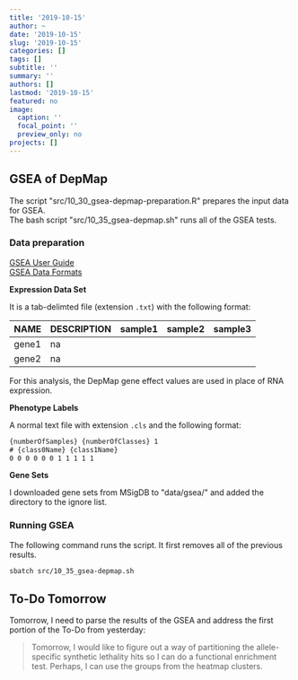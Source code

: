 ```yaml
---
title: '2019-10-15'
author: ~
date: '2019-10-15'
slug: '2019-10-15'
categories: []
tags: []
subtitle: ''
summary: ''
authors: []
lastmod: '2019-10-15'
featured: no
image:
  caption: ''
  focal_point: ''
  preview_only: no
projects: []
---
```



## GSEA of DepMap

The script "src/10_30_gsea-depmap-preparation.R" prepares the input data for GSEA.  
The bash script "src/10_35_gsea-depmap.sh" runs all of the GSEA tests.

### Data preparation

[GSEA User Guide](http://software.broadinstitute.org/gsea/doc/GSEAUserGuideFrame.html)  
[GSEA Data Formats](http://software.broadinstitute.org/cancer/software/gsea/wiki/index.php/Data_formats)

**Expression Data Set**

It is a tab-delimted file (extension `.txt`) with the following format:

| NAME  | DESCRIPTION | sample1 | sample2 | sample3 |
|-------|-------------|---------|---------|---------|
| gene1 | na          |         |         |         |
| gene2 | na          |         |         |         |

For this analysis, the DepMap gene effect values are used in place of RNA expression.

**Phenotype Labels**

A normal text file with extension `.cls` and the following format:

```txt
{numberOfSamples} {numberOfClasses} 1
# {class0Name} {class1Name}
0 0 0 0 0 0 1 1 1 1 1
```

**Gene Sets**

I downloaded gene sets from MSigDB to "data/gsea/" and added the directory to the ignore list.

### Running GSEA

The following command runs the script.
It first removes all of the previous results.

```bash
sbatch src/10_35_gsea-depmap.sh
```

## To-Do Tomorrow

Tomorrow, I need to parse the results of the GSEA and address the first portion of the To-Do from yesterday: 

> Tomorrow, I would like to figure out a way of partitioning the allele-specific synthetic lethality hits so I can do a functional enrichment test. Perhaps, I can use the groups from the heatmap clusters.